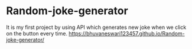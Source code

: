 # Random-joke-generator
It is my first project by using  API which generates new joke when we click on the button every time.
https://bhuvaneswari123457.github.io/Random-joke-generator/
